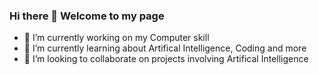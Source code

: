 ### Hi there 👋 Welcome to my page 

- 🔭 I’m currently working on my Computer skill
- 🌱 I’m currently learning about Artifical Intelligence, Coding and more
- 👯 I’m looking to collaborate on projects involving Artifical Intelligence 
